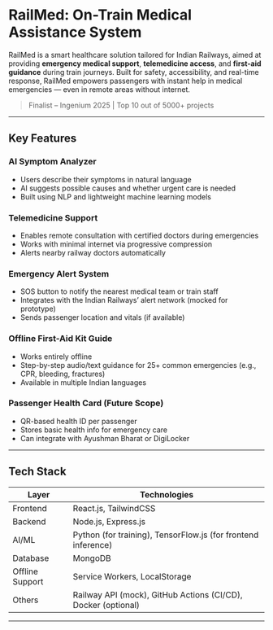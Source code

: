 
# RailMed: On-Train Medical Assistance System

RailMed is a smart healthcare solution tailored for Indian Railways, aimed at providing **emergency medical support**, **telemedicine access**, and **first-aid guidance** during train journeys. Built for safety, accessibility, and real-time response, RailMed empowers passengers with instant help in medical emergencies — even in remote areas without internet.

> Finalist – Ingenium 2025 | Top 10 out of 5000+ projects

---

##  Key Features

###  AI Symptom Analyzer
- Users describe their symptoms in natural language
- AI suggests possible causes and whether urgent care is needed
- Built using NLP and lightweight machine learning models

### Telemedicine Support
- Enables remote consultation with certified doctors during emergencies
- Works with minimal internet via progressive compression
- Alerts nearby railway doctors automatically

###  Emergency Alert System
- SOS button to notify the nearest medical team or train staff
- Integrates with the Indian Railways’ alert network (mocked for prototype)
- Sends passenger location and vitals (if available)

###  Offline First-Aid Kit Guide
- Works entirely offline
- Step-by-step audio/text guidance for 25+ common emergencies (e.g., CPR, bleeding, fractures)
- Available in multiple Indian languages

###  Passenger Health Card (Future Scope)
- QR-based health ID per passenger
- Stores basic health info for emergency care
- Can integrate with Ayushman Bharat or DigiLocker

---

## Tech Stack

| Layer | Technologies |
|-------|--------------|
| Frontend | React.js, TailwindCSS |
| Backend | Node.js, Express.js |
| AI/ML | Python (for training), TensorFlow.js (for frontend inference) |
| Database | MongoDB |
| Offline Support | Service Workers, LocalStorage |
| Others | Railway API (mock), GitHub Actions (CI/CD), Docker (optional)

---

